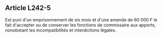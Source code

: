 Article L242-5
----
Est puni d'un emprisonnement de six mois et d'une amende de 60 000 F le fait
d'accepter ou de conserver les fonctions de commissaire aux apports, nonobstant
les incompatibilités et interdictions légales.
